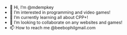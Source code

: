 - 👋 Hi, I’m @mdempkey
- 👀 I’m interested in programming and video games! 
- 🌱 I’m currently learning all about CPP+!
- 💞️ I’m looking to collaborate on any websites and games! 
- 📫 How to reach me @beebophilgmail.com

<!---
mdempkey/mdempkey is a ✨ special ✨ repository because its `README.md` (this file) appears on your GitHub profile.
You can click the Preview link to take a look at your changes.
--->
